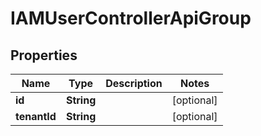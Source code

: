 

# IAMUserControllerApiGroup


## Properties

| Name | Type | Description | Notes |
|------------ | ------------- | ------------- | -------------|
|**id** | **String** |  |  [optional] |
|**tenantId** | **String** |  |  [optional] |




